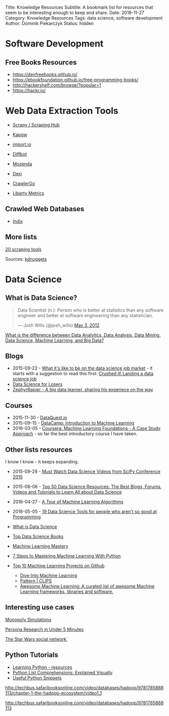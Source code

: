 Title: Knowledge Resources
Subtitle: A bookmark list for resources that seem to be interesting enough to keep and share.
Date: 2018-11-27
Category: Knowledge Resources
Tags: data science, software development
Author: Dominik Piekarczyk
Status: hidden


# Software Development

## Free Books Resources

* https://devfreebooks.github.io/
* https://ebookfoundation.github.io/free-programming-books/
* http://hackershelf.com/browse/?popular=1
* https://hackr.io/

# Web Data Extraction Tools

* [Scrapy / Scraping Hub](https://scrapinghub.com/)
* [Kapow](http://www.kofax.com/data-integration-extraction)
* [import.io](https://www.import.io/builder/tour/)
* [Diffbot](https://www.diffbot.com/)
* [Mozenda](http://www.mozenda.com/)
* [Dexi](https://dexi.io/)
* [CrawlerGo](http://www.crawlergo.com/)

* [Liberty Metrics](http://libertymetrics.com/solutions/works/)

## Crawled Web Databases

* [Indix](https://www.indix.com)


## More lists
[20 scraping tools](http://www.rankred.com/web-scraping-tools/)

Sources:
[kdnuggets](http://www.kdnuggets.com/2016/03/webhose-3-ways-extract-data-open-web.html)


# Data Science

## What is Data Science?

<p>
<blockquote class="twitter-tweet" lang="en"><p lang="en" dir="ltr">Data Scientist (n.): Person who is better at statistics than any software engineer and better at software engineering than any statistician.</p>&mdash; Josh Wills (@josh_wills) <a href="https://twitter.com/josh_wills/status/198093512149958656">May 3, 2012</a></blockquote>
<script async src="//platform.twitter.com/widgets.js" charset="utf-8"></script>
</p>

[What is the difference between Data Analytics, Data Analysis, Data Mining, Data Science, Machine Learning, and Big Data?](https://www.quora.com/What-is-the-difference-between-Data-Analytics-Data-Analysis-Data-Mining-Data-Science-Machine-Learning-and-Big-Data-1)

## Blogs
* 2015-09-22 - [What it's like to be on the data science job market](http://treycausey.com/data_science_interviews.html) - it starts with a suggestion to read this first: [Crushed it! Landing a data science job](http://www.erinshellman.com/crushed-it-landing-a-data-science-job/)
* [Data Science for Losers](http://blog.brakmic.com/data-science-for-losers/)
* [ZephyrRapier - A big data learner, sharing his experiece on the way](https://chongyaorobin.wordpress.com/)

## Courses

* 2015-11-30 - [DataQuest.io](https://www.dataquest.io/
)
* 2015-09-15 - [DataCamp: Introduction to Machine Learning](https://www.datacamp.com/courses/introduction-to-machine-learning-with-R)
* 2016-03-05 - [Coursera: Machine Learning Foundations - A Case Study Approach](https://www.coursera.org/learn/ml-foundations/) - so far the
best introductory course I have taken.

## Other lists resources
I know I know - it keeps expanding.

* 2015-09-29 - [Must Watch Data Science Videos from SciPy Conference 2015](http://www.analyticsvidhya.com/blog/2015/07/data-science-videos-scipy-2015/)
* 2015-08-06 - [Top 50 Data Science Resources: The Best Blogs, Forums, Videos and Tutorials to Learn All about Data Science](http://www.ngdata.com/top-data-science-resources/)
* 2016-04-27 - [A Tour of Machine Learning Algorithms](http://machinelearningmastery.com/a-tour-of-machine-learning-algorithms/)
* 2016-05-05 - [19 Data Science Tools for people who aren't so good at Programming](http://www.analyticsvidhya.com/blog/2016/05/19-data-science-tools-for-people-dont-understand-coding/)
* [What is Data Science](http://yanirseroussi.com/2014/10/23/what-is-data-science/)
* [Top Data Science Books](http://www.datascienceweekly.org/data-science-resources/data-science-books)
* [Machine Learning Mastery](http://machinelearningmastery.com/start-here)
* [7 Steps to Mastering Machine Learning With Python](http://www.kdnuggets.com/2015/11/seven-steps-machine-learning-python.html)

* [Top 10 Machine Learning Projects on Github](http://www.kdnuggets.com/2015/12/top-10-machine-learning-github.html)
  * [Dive Into Machine Learning](https://github.com/josephmisiti/awesome-machine-learning#python-nlp)
  * [Pattern | CLIPS](https://github.com/clips/pattern)
  * [Awesome Machine Learning: A curated list of awesome Machine Learning frameworks, libraries and software.](https://github.com/josephmisiti/awesome-machine-learning#python-nlp)

## Interesting use cases

[Monopoly Simulations](http://koaning.io/monopoly-simulations.html)

[Persona Research in Under 5 Minutes](https://moz.com/blog/persona-research-under-5-minutes)

[The Star Wars social network`](http://evelinag.com/blog/2015/12-15-star-wars-social-network/#.Vn2eopMrLcO)

## Python Tutorials

* [Learning Python - resources](http://thenextweb.com/dd/2015/11/26/11-great-resources-to-learn-and-work-in-python/)
* [Python List Comprehensions: Explained Visually](http://treyhunner.com/2015/12/python-list-comprehensions-now-in-color/)
* [Useful Python Snippets](http://fadymak.com/pages/useful_python_snippets.html)

http://techbus.safaribooksonline.com/video/databases/hadoop/9781785888113/chapter-1-the-hadoop-ecosystem/video1_1

http://techbus.safaribooksonline.com/video/databases/hadoop/9781785888113
